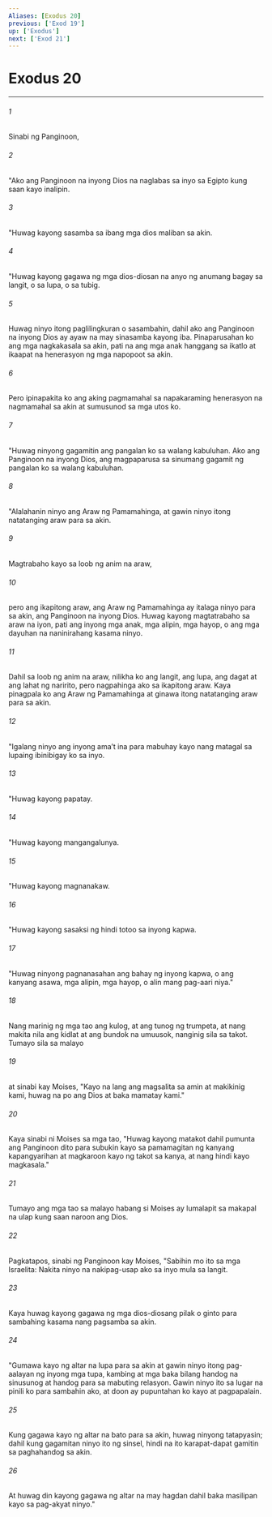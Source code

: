 ```yaml
---
Aliases: [Exodus 20]
previous: ['Exod 19']
up: ['Exodus']
next: ['Exod 21']
---
```

# Exodus 20

***

###### 1
Sinabi ng Panginoon, 

###### 2
"Ako ang Panginoon na inyong Dios na naglabas sa inyo sa Egipto kung saan kayo inalipin. 

###### 3
"Huwag kayong sasamba sa ibang mga dios maliban sa akin. 

###### 4
"Huwag kayong gagawa ng mga dios-diosan na anyo ng anumang bagay sa langit, o sa lupa, o sa tubig. 

###### 5
Huwag ninyo itong paglilingkuran o sasambahin, dahil ako ang Panginoon na inyong Dios ay ayaw na may sinasamba kayong iba. Pinaparusahan ko ang mga nagkakasala sa akin, pati na ang mga anak hanggang sa ikatlo at ikaapat na henerasyon ng mga napopoot sa akin. 

###### 6
Pero ipinapakita ko ang aking pagmamahal sa napakaraming henerasyon na nagmamahal sa akin at sumusunod sa mga utos ko. 

###### 7
"Huwag ninyong gagamitin ang pangalan ko sa walang kabuluhan. Ako ang Panginoon na inyong Dios, ang magpaparusa sa sinumang gagamit ng pangalan ko sa walang kabuluhan. 

###### 8
"Alalahanin ninyo ang Araw ng Pamamahinga, at gawin ninyo itong natatanging araw para sa akin. 

###### 9
Magtrabaho kayo sa loob ng anim na araw, 

###### 10
pero ang ikapitong araw, ang Araw ng Pamamahinga ay italaga ninyo para sa akin, ang Panginoon na inyong Dios. Huwag kayong magtatrabaho sa araw na iyon, pati ang inyong mga anak, mga alipin, mga hayop, o ang mga dayuhan na naninirahang kasama ninyo. 

###### 11
Dahil sa loob ng anim na araw, nilikha ko ang langit, ang lupa, ang dagat at ang lahat ng naririto, pero nagpahinga ako sa ikapitong araw. Kaya pinagpala ko ang Araw ng Pamamahinga at ginawa itong natatanging araw para sa akin. 

###### 12
"Igalang ninyo ang inyong amaʼt ina para mabuhay kayo nang matagal sa lupaing ibinibigay ko sa inyo. 

###### 13
"Huwag kayong papatay. 

###### 14
"Huwag kayong mangangalunya. 

###### 15
"Huwag kayong magnanakaw. 

###### 16
"Huwag kayong sasaksi ng hindi totoo sa inyong kapwa. 

###### 17
"Huwag ninyong pagnanasahan ang bahay ng inyong kapwa, o ang kanyang asawa, mga alipin, mga hayop, o alin mang pag-aari niya." 

###### 18
Nang marinig ng mga tao ang kulog, at ang tunog ng trumpeta, at nang makita nila ang kidlat at ang bundok na umuusok, nanginig sila sa takot. Tumayo sila sa malayo 

###### 19
at sinabi kay Moises, "Kayo na lang ang magsalita sa amin at makikinig kami, huwag na po ang Dios at baka mamatay kami." 

###### 20
Kaya sinabi ni Moises sa mga tao, "Huwag kayong matakot dahil pumunta ang Panginoon dito para subukin kayo sa pamamagitan ng kanyang kapangyarihan at magkaroon kayo ng takot sa kanya, at nang hindi kayo magkasala." 

###### 21
Tumayo ang mga tao sa malayo habang si Moises ay lumalapit sa makapal na ulap kung saan naroon ang Dios. 

###### 22
Pagkatapos, sinabi ng Panginoon kay Moises, "Sabihin mo ito sa mga Israelita: Nakita ninyo na nakipag-usap ako sa inyo mula sa langit. 

###### 23
Kaya huwag kayong gagawa ng mga dios-diosang pilak o ginto para sambahing kasama nang pagsamba sa akin. 

###### 24
"Gumawa kayo ng altar na lupa para sa akin at gawin ninyo itong pag-aalayan ng inyong mga tupa, kambing at mga baka bilang handog na sinusunog at handog para sa mabuting relasyon. Gawin ninyo ito sa lugar na pinili ko para sambahin ako, at doon ay pupuntahan ko kayo at pagpapalain. 

###### 25
Kung gagawa kayo ng altar na bato para sa akin, huwag ninyong tatapyasin; dahil kung gagamitan ninyo ito ng sinsel, hindi na ito karapat-dapat gamitin sa paghahandog sa akin. 

###### 26
At huwag din kayong gagawa ng altar na may hagdan dahil baka masilipan kayo sa pag-akyat ninyo."
